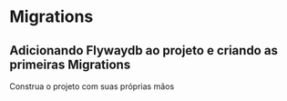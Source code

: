 # Migrations

## Adicionando Flywaydb ao projeto e criando as primeiras Migrations

Construa o projeto com suas próprias mãos
